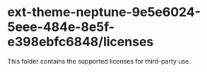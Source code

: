 # ext-theme-neptune-9e5e6024-5eee-484e-8e5f-e398ebfc6848/licenses

This folder contains the supported licenses for third-party use.
